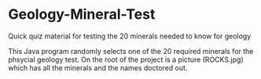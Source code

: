 # Geology-Mineral-Test
Quick quiz material for testing the 20 minerals needed to know for geology

This Java program randomly selects one of the 20 required minerals for the phsycial geology test. On the root of the project is a picture (ROCKS.jpg) which has all the minerals and the names doctored out.
